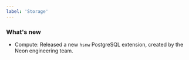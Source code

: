 ```yaml
---
label: 'Storage'
---
```


### What's new

- Compute: Released a new `hsnw` PostgreSQL extension, created by the Neon engineering team.
